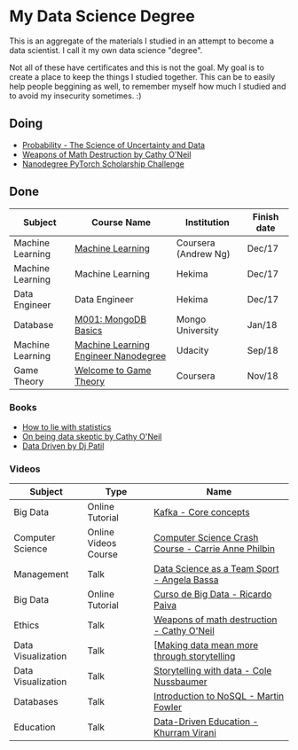 # My Data Science Degree

This is an aggregate of the materials I studied in an attempt to become a data scientist. I call it my own data science "degree". 

Not all of these have certificates and this is not the goal. My goal is to create a place to keep the things I studied together. This can be to easily help people beggining as well, to remember myself how much I studied and to avoid my insecurity sometimes. :)

## Doing

- [Probability - The Science of Uncertainty and Data](https://courses.edx.org/courses/course-v1:MITx+6.431x+3T2018)
- [Weapons of Math Destruction by Cathy O'Neil](https://weaponsofmathdestructionbook.com/)
- [Nanodegree PyTorch Scholarship Challenge](https://classroom.udacity.com/nanodegrees/nd188/syllabus/core-curriculum)

## Done


| Subject          | Course Name                          | Institution          | Finish date |
|------------------|--------------------------------------|----------------------|-------------|
| Machine Learning | [Machine Learning ](https://www.coursera.org/learn/machine-learning/)| Coursera (Andrew Ng) | Dec/17      |
| Machine Learning | Machine Learning                     | Hekima               | Dec/17      |
| Data Engineer    | Data Engineer                        | Hekima               | Dec/17      |
| Database         | [M001: MongoDB Basics](https://university.mongodb.com/mercury/M001/2018_January/syllabus)                 | Mongo University     |    Jan/18         |
| Machine Learning | [Machine Learning Engineer Nanodegree](https://br.udacity.com/course/machine-learning-engineer-nanodegree--nd009) | Udacity              | Sep/18      |
| Game Theory      | [Welcome to Game Theory](https://www.coursera.org/learn/game-theory-introduction/home/welcome)               | Coursera             | Nov/18      |

### Books

- [How to lie with statistics](http://faculty.neu.edu.cn/cc/zhangyf/papers/How-to-Lie-with-Statistics.pdf)
- [On being data skeptic by Cathy O'Neil](http://www.oreilly.com/data/free/being-a-data-skeptic.csp)
- [Data Driven by Dj Patil](https://www.amazon.com.br/Data-Driven-English-DJ-Patil-ebook/dp/B00SXHFTAS/ref=sr_1_1?ie=UTF8&qid=1541638037&sr=8-1&keywords=data+driven)


### Videos

| Subject                   | Type    | Name                                                 |
|---------------------------|---------|------------------------------------------------------|
| Big Data                  | Online Tutorial    | [Kafka - Core concepts](https://www.youtube.com/watch?v=udnX21__SuU)|  
| Computer Science          | Online Videos Course    | [Computer Science Crash Course - Carrie Anne Philbin](https://www.youtube.com/watch?v=tpIctyqH29Q&list=PL8dPuuaLjXtNlUrzyH5r6jN9ulIgZBpdo)|  
| Management                | Talk    | [Data Science as a Team Sport - Angela Bassa](https://resources.rstudio.com/rstudio-conf-2019/data-science-as-a-team-sport)|  
| Big Data                  |  Online Tutorial   | [Curso de Big Data - Ricardo Paiva](https://www.youtube.com/channel/UCezi21B6fL8H5gim3bRJvCw)|  
| Ethics                    |  Talk   | [Weapons of math destruction - Cathy O'Neil](https://www.youtube.com/watch?v=TQHs8SA1qpk&t=2176s)|  
| Data Visualization        |  Talk   | [[Making data mean more through storytelling](https://www.youtube.com/watch?v=6xsvGYIxJok)|  
| Data Visualization        |  Talk   | [Storytelling with data - Cole Nussbaumer](https://www.youtube.com/watch?v=8EMW7io4rSI&t=1721s)|            
| Databases                 |  Talk   | [Introduction to NoSQL - Martin Fowler](https://www.youtube.com/watch?v=qI_g07C_Q5I&index=82&list=LLJxQd98XUs_Ucg9FJ9VglgA&t=0s)|
| Education                 |  Talk   |  [Data-Driven Education - Khurram Virani](https://www.youtube.com/watch?v=L3eO8gYmWCc&t=433s)|



